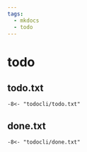 ```yaml
---
tags:
  - mkdocs
  - todo 
---
```

# todo

## todo.txt

```text
-8<- "todocli/todo.txt"
```

## done.txt

```text
-8<- "todocli/done.txt"
```
